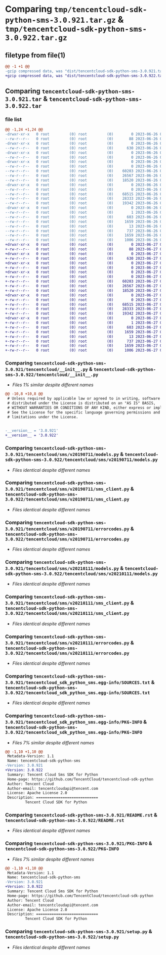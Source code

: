 # Comparing `tmp/tencentcloud-sdk-python-sms-3.0.921.tar.gz` & `tmp/tencentcloud-sdk-python-sms-3.0.922.tar.gz`

## filetype from file(1)

```diff
@@ -1 +1 @@
-gzip compressed data, was "dist/tencentcloud-sdk-python-sms-3.0.921.tar", last modified: Mon Jun 26 00:31:33 2023, max compression
+gzip compressed data, was "dist/tencentcloud-sdk-python-sms-3.0.922.tar", last modified: Tue Jun 27 00:31:50 2023, max compression
```

## Comparing `tencentcloud-sdk-python-sms-3.0.921.tar` & `tencentcloud-sdk-python-sms-3.0.922.tar`

### file list

```diff
@@ -1,24 +1,24 @@
-drwxr-xr-x   0 root         (0) root         (0)        0 2023-06-26 00:31:33.000000 tencentcloud-sdk-python-sms-3.0.921/
--rw-r--r--   0 root         (0) root         (0)       88 2023-06-26 00:31:33.000000 tencentcloud-sdk-python-sms-3.0.921/setup.cfg
-drwxr-xr-x   0 root         (0) root         (0)        0 2023-06-26 00:31:33.000000 tencentcloud-sdk-python-sms-3.0.921/tencentcloud/
--rw-r--r--   0 root         (0) root         (0)      630 2023-06-26 00:31:33.000000 tencentcloud-sdk-python-sms-3.0.921/tencentcloud/__init__.py
-drwxr-xr-x   0 root         (0) root         (0)        0 2023-06-26 00:31:33.000000 tencentcloud-sdk-python-sms-3.0.921/tencentcloud/sms/
--rw-r--r--   0 root         (0) root         (0)        0 2023-06-26 00:31:33.000000 tencentcloud-sdk-python-sms-3.0.921/tencentcloud/sms/__init__.py
-drwxr-xr-x   0 root         (0) root         (0)        0 2023-06-26 00:31:33.000000 tencentcloud-sdk-python-sms-3.0.921/tencentcloud/sms/v20190711/
--rw-r--r--   0 root         (0) root         (0)        0 2023-06-26 00:31:33.000000 tencentcloud-sdk-python-sms-3.0.921/tencentcloud/sms/v20190711/__init__.py
--rw-r--r--   0 root         (0) root         (0)    60203 2023-06-26 00:31:33.000000 tencentcloud-sdk-python-sms-3.0.921/tencentcloud/sms/v20190711/models.py
--rw-r--r--   0 root         (0) root         (0)    26567 2023-06-26 00:31:33.000000 tencentcloud-sdk-python-sms-3.0.921/tencentcloud/sms/v20190711/sms_client.py
--rw-r--r--   0 root         (0) root         (0)    18520 2023-06-26 00:31:33.000000 tencentcloud-sdk-python-sms-3.0.921/tencentcloud/sms/v20190711/errorcodes.py
-drwxr-xr-x   0 root         (0) root         (0)        0 2023-06-26 00:31:33.000000 tencentcloud-sdk-python-sms-3.0.921/tencentcloud/sms/v20210111/
--rw-r--r--   0 root         (0) root         (0)        0 2023-06-26 00:31:33.000000 tencentcloud-sdk-python-sms-3.0.921/tencentcloud/sms/v20210111/__init__.py
--rw-r--r--   0 root         (0) root         (0)    68515 2023-06-26 00:31:33.000000 tencentcloud-sdk-python-sms-3.0.921/tencentcloud/sms/v20210111/models.py
--rw-r--r--   0 root         (0) root         (0)    28333 2023-06-26 00:31:33.000000 tencentcloud-sdk-python-sms-3.0.921/tencentcloud/sms/v20210111/sms_client.py
--rw-r--r--   0 root         (0) root         (0)    19342 2023-06-26 00:31:33.000000 tencentcloud-sdk-python-sms-3.0.921/tencentcloud/sms/v20210111/errorcodes.py
-drwxr-xr-x   0 root         (0) root         (0)        0 2023-06-26 00:31:33.000000 tencentcloud-sdk-python-sms-3.0.921/tencentcloud_sdk_python_sms.egg-info/
--rw-r--r--   0 root         (0) root         (0)        1 2023-06-26 00:31:33.000000 tencentcloud-sdk-python-sms-3.0.921/tencentcloud_sdk_python_sms.egg-info/dependency_links.txt
--rw-r--r--   0 root         (0) root         (0)      603 2023-06-26 00:31:33.000000 tencentcloud-sdk-python-sms-3.0.921/tencentcloud_sdk_python_sms.egg-info/SOURCES.txt
--rw-r--r--   0 root         (0) root         (0)     1659 2023-06-26 00:31:33.000000 tencentcloud-sdk-python-sms-3.0.921/tencentcloud_sdk_python_sms.egg-info/PKG-INFO
--rw-r--r--   0 root         (0) root         (0)       13 2023-06-26 00:31:33.000000 tencentcloud-sdk-python-sms-3.0.921/tencentcloud_sdk_python_sms.egg-info/top_level.txt
--rw-r--r--   0 root         (0) root         (0)      737 2023-06-26 00:31:33.000000 tencentcloud-sdk-python-sms-3.0.921/README.rst
--rw-r--r--   0 root         (0) root         (0)     1659 2023-06-26 00:31:33.000000 tencentcloud-sdk-python-sms-3.0.921/PKG-INFO
--rw-r--r--   0 root         (0) root         (0)     1006 2023-06-26 00:31:33.000000 tencentcloud-sdk-python-sms-3.0.921/setup.py
+drwxr-xr-x   0 root         (0) root         (0)        0 2023-06-27 00:31:50.000000 tencentcloud-sdk-python-sms-3.0.922/
+-rw-r--r--   0 root         (0) root         (0)       88 2023-06-27 00:31:50.000000 tencentcloud-sdk-python-sms-3.0.922/setup.cfg
+drwxr-xr-x   0 root         (0) root         (0)        0 2023-06-27 00:31:50.000000 tencentcloud-sdk-python-sms-3.0.922/tencentcloud/
+-rw-r--r--   0 root         (0) root         (0)      630 2023-06-27 00:31:50.000000 tencentcloud-sdk-python-sms-3.0.922/tencentcloud/__init__.py
+drwxr-xr-x   0 root         (0) root         (0)        0 2023-06-27 00:31:50.000000 tencentcloud-sdk-python-sms-3.0.922/tencentcloud/sms/
+-rw-r--r--   0 root         (0) root         (0)        0 2023-06-27 00:31:50.000000 tencentcloud-sdk-python-sms-3.0.922/tencentcloud/sms/__init__.py
+drwxr-xr-x   0 root         (0) root         (0)        0 2023-06-27 00:31:50.000000 tencentcloud-sdk-python-sms-3.0.922/tencentcloud/sms/v20190711/
+-rw-r--r--   0 root         (0) root         (0)        0 2023-06-27 00:31:50.000000 tencentcloud-sdk-python-sms-3.0.922/tencentcloud/sms/v20190711/__init__.py
+-rw-r--r--   0 root         (0) root         (0)    60203 2023-06-27 00:31:50.000000 tencentcloud-sdk-python-sms-3.0.922/tencentcloud/sms/v20190711/models.py
+-rw-r--r--   0 root         (0) root         (0)    26567 2023-06-27 00:31:50.000000 tencentcloud-sdk-python-sms-3.0.922/tencentcloud/sms/v20190711/sms_client.py
+-rw-r--r--   0 root         (0) root         (0)    18520 2023-06-27 00:31:50.000000 tencentcloud-sdk-python-sms-3.0.922/tencentcloud/sms/v20190711/errorcodes.py
+drwxr-xr-x   0 root         (0) root         (0)        0 2023-06-27 00:31:50.000000 tencentcloud-sdk-python-sms-3.0.922/tencentcloud/sms/v20210111/
+-rw-r--r--   0 root         (0) root         (0)        0 2023-06-27 00:31:50.000000 tencentcloud-sdk-python-sms-3.0.922/tencentcloud/sms/v20210111/__init__.py
+-rw-r--r--   0 root         (0) root         (0)    68515 2023-06-27 00:31:50.000000 tencentcloud-sdk-python-sms-3.0.922/tencentcloud/sms/v20210111/models.py
+-rw-r--r--   0 root         (0) root         (0)    28333 2023-06-27 00:31:50.000000 tencentcloud-sdk-python-sms-3.0.922/tencentcloud/sms/v20210111/sms_client.py
+-rw-r--r--   0 root         (0) root         (0)    19342 2023-06-27 00:31:50.000000 tencentcloud-sdk-python-sms-3.0.922/tencentcloud/sms/v20210111/errorcodes.py
+drwxr-xr-x   0 root         (0) root         (0)        0 2023-06-27 00:31:50.000000 tencentcloud-sdk-python-sms-3.0.922/tencentcloud_sdk_python_sms.egg-info/
+-rw-r--r--   0 root         (0) root         (0)        1 2023-06-27 00:31:50.000000 tencentcloud-sdk-python-sms-3.0.922/tencentcloud_sdk_python_sms.egg-info/dependency_links.txt
+-rw-r--r--   0 root         (0) root         (0)      603 2023-06-27 00:31:50.000000 tencentcloud-sdk-python-sms-3.0.922/tencentcloud_sdk_python_sms.egg-info/SOURCES.txt
+-rw-r--r--   0 root         (0) root         (0)     1659 2023-06-27 00:31:50.000000 tencentcloud-sdk-python-sms-3.0.922/tencentcloud_sdk_python_sms.egg-info/PKG-INFO
+-rw-r--r--   0 root         (0) root         (0)       13 2023-06-27 00:31:50.000000 tencentcloud-sdk-python-sms-3.0.922/tencentcloud_sdk_python_sms.egg-info/top_level.txt
+-rw-r--r--   0 root         (0) root         (0)      737 2023-06-27 00:31:50.000000 tencentcloud-sdk-python-sms-3.0.922/README.rst
+-rw-r--r--   0 root         (0) root         (0)     1659 2023-06-27 00:31:50.000000 tencentcloud-sdk-python-sms-3.0.922/PKG-INFO
+-rw-r--r--   0 root         (0) root         (0)     1006 2023-06-27 00:31:50.000000 tencentcloud-sdk-python-sms-3.0.922/setup.py
```

### Comparing `tencentcloud-sdk-python-sms-3.0.921/tencentcloud/__init__.py` & `tencentcloud-sdk-python-sms-3.0.922/tencentcloud/__init__.py`

 * *Files 1% similar despite different names*

```diff
@@ -10,8 +10,8 @@
 # Unless required by applicable law or agreed to in writing, software
 # distributed under the License is distributed on an "AS IS" BASIS,
 # WITHOUT WARRANTIES OR CONDITIONS OF ANY KIND, either express or implied.
 # See the License for the specific language governing permissions and
 # limitations under the License.
 
 
-__version__ = '3.0.921'
+__version__ = '3.0.922'
```

### Comparing `tencentcloud-sdk-python-sms-3.0.921/tencentcloud/sms/v20190711/models.py` & `tencentcloud-sdk-python-sms-3.0.922/tencentcloud/sms/v20190711/models.py`

 * *Files identical despite different names*

### Comparing `tencentcloud-sdk-python-sms-3.0.921/tencentcloud/sms/v20190711/sms_client.py` & `tencentcloud-sdk-python-sms-3.0.922/tencentcloud/sms/v20190711/sms_client.py`

 * *Files identical despite different names*

### Comparing `tencentcloud-sdk-python-sms-3.0.921/tencentcloud/sms/v20190711/errorcodes.py` & `tencentcloud-sdk-python-sms-3.0.922/tencentcloud/sms/v20190711/errorcodes.py`

 * *Files identical despite different names*

### Comparing `tencentcloud-sdk-python-sms-3.0.921/tencentcloud/sms/v20210111/models.py` & `tencentcloud-sdk-python-sms-3.0.922/tencentcloud/sms/v20210111/models.py`

 * *Files identical despite different names*

### Comparing `tencentcloud-sdk-python-sms-3.0.921/tencentcloud/sms/v20210111/sms_client.py` & `tencentcloud-sdk-python-sms-3.0.922/tencentcloud/sms/v20210111/sms_client.py`

 * *Files identical despite different names*

### Comparing `tencentcloud-sdk-python-sms-3.0.921/tencentcloud/sms/v20210111/errorcodes.py` & `tencentcloud-sdk-python-sms-3.0.922/tencentcloud/sms/v20210111/errorcodes.py`

 * *Files identical despite different names*

### Comparing `tencentcloud-sdk-python-sms-3.0.921/tencentcloud_sdk_python_sms.egg-info/SOURCES.txt` & `tencentcloud-sdk-python-sms-3.0.922/tencentcloud_sdk_python_sms.egg-info/SOURCES.txt`

 * *Files identical despite different names*

### Comparing `tencentcloud-sdk-python-sms-3.0.921/tencentcloud_sdk_python_sms.egg-info/PKG-INFO` & `tencentcloud-sdk-python-sms-3.0.922/tencentcloud_sdk_python_sms.egg-info/PKG-INFO`

 * *Files 7% similar despite different names*

```diff
@@ -1,10 +1,10 @@
 Metadata-Version: 1.1
 Name: tencentcloud-sdk-python-sms
-Version: 3.0.921
+Version: 3.0.922
 Summary: Tencent Cloud Sms SDK for Python
 Home-page: https://github.com/TencentCloud/tencentcloud-sdk-python
 Author: Tencent Cloud
 Author-email: tencentcloudapi@tencent.com
 License: Apache License 2.0
 Description: ============================
         Tencent Cloud SDK for Python
```

### Comparing `tencentcloud-sdk-python-sms-3.0.921/README.rst` & `tencentcloud-sdk-python-sms-3.0.922/README.rst`

 * *Files identical despite different names*

### Comparing `tencentcloud-sdk-python-sms-3.0.921/PKG-INFO` & `tencentcloud-sdk-python-sms-3.0.922/PKG-INFO`

 * *Files 7% similar despite different names*

```diff
@@ -1,10 +1,10 @@
 Metadata-Version: 1.1
 Name: tencentcloud-sdk-python-sms
-Version: 3.0.921
+Version: 3.0.922
 Summary: Tencent Cloud Sms SDK for Python
 Home-page: https://github.com/TencentCloud/tencentcloud-sdk-python
 Author: Tencent Cloud
 Author-email: tencentcloudapi@tencent.com
 License: Apache License 2.0
 Description: ============================
         Tencent Cloud SDK for Python
```

### Comparing `tencentcloud-sdk-python-sms-3.0.921/setup.py` & `tencentcloud-sdk-python-sms-3.0.922/setup.py`

 * *Files identical despite different names*

